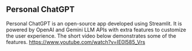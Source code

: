 ## Personal ChatGPT
Personal ChatGPT is an open-source app developed using Streamlit. It is powered by OpenAI and Gemini LLM APIs with extra features to customize the user experience.
The short video below demonstrates some of the features.
https://www.youtube.com/watch?v=IE0l585_Vrs


